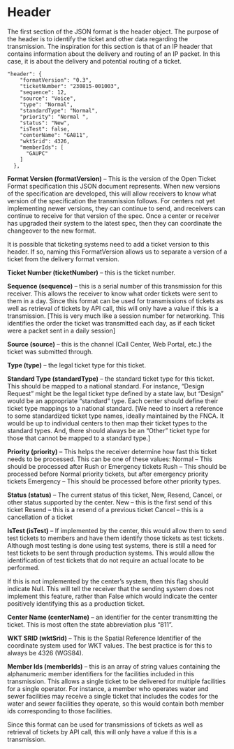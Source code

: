 # Header
The first section of the JSON format is the header object.   The purpose of the header is to identify the ticket and other data regarding the transmission.  The inspiration for this section is that of an IP header that contains information about the delivery and routing of an IP packet.  In this case, it is about the delivery and potential routing of a ticket.

```
"header": {
    "formatVersion": "0.3",
    "ticketNumber": "230815-001003",
    "sequence": 12,
    "source": "Voice",
    "type": "Normal",
    "standardType": "Normal",
    "priority": "Normal ",
    "status": "New",
    "isTest": false,
    "centerName": "GA811",
    "wktSrid": 4326,
    "memberIds": [
      "GAUPC"
    ]
  },
```

**Format Version (formatVersion)** – This is the version of the Open Ticket Format specification this JSON document represents.  When new versions of the specification are developed, this will allow receivers to know what version of the specification the transmission follows.  For centers not yet implementing newer versions, they can continue to send, and receivers can continue to receive for that version of the spec.  Once a center or receiver has upgraded their system to the latest spec, then they can coordinate the changeover to the new format.

It is possible that ticketing systems need to add a ticket version to this header.  If so, naming this FormatVersion allows us to separate a version of a ticket from the delivery format version.

**Ticket Number (ticketNumber)** – this is the ticket number.

**Sequence (sequence)** – this is a serial number of this transmission for this receiver.   This allows the receiver to know what order tickets were sent to them in a day.  Since this format can be used for transmissions of tickets as well as retrieval of tickets by API call, this will only have a value if this is a transmission.
[This is very much like a session number for networking.  This identifies the order the ticket was transmitted each day, as if each ticket were a packet sent in a daily session]

**Source (source)** – this is the channel (Call Center, Web Portal, etc.) the ticket was submitted through.

**Type (type)** – the legal ticket type for this ticket.

**Standard Type (standardType)** – the standard ticket type for this ticket.  This should be mapped to a national standard.  For instance, “Design Request” might be the legal ticket type defined by a state law, but “Design” would be an appropriate “standard” type.  Each center should define their ticket type mappings to a national standard.
[We need to insert a reference to some standardized ticket type names, ideally maintained by the FNCA.  It would be up to individual centers to then map their ticket types to the standard types.  And, there should always be an “Other” ticket type for those that cannot be mapped to a standard type.]

**Priority (priority)** – This helps the receiver determine how fast this ticket needs to be processed.  This can be one of these values:
	Normal – This should be processed after Rush or Emergency tickets
  Rush – This should be processed before Normal priority tickets, but after emergency priority tickets
	Emergency – This should be processed before other priority types.

**Status (status)** – The current status of this ticket, New, Resend, Cancel, or other status supported by the center.
	New – this is the first send of this ticket
	Resend – this is a resend of a previous ticket
	Cancel – this is a cancellation of a ticket

**IsTest (isTest)** – If implemented by the center, this would allow them to send test tickets to members and have them identify those tickets as test tickets.  Although most testing is done using test systems, there is still a need for test tickets to be sent through production systems.  This would allow the identification of test tickets that do not require an actual locate to be performed.

If this is not implemented by the center’s system, then this flag should indicate Null.  This will tell the receiver that the sending system does not implement this feature, rather than False which would indicate the center positively identifying this as a production ticket.

**Center Name (centerName)** – an identifier for the center transmitting the ticket.  This is most often the state abbreviation plus “811”.

**WKT SRID (wktSrid)** – This is the Spatial Reference Identifier of the coordinate system used for WKT values.  The best practice is for this to always be 4326 (WGS84). 

**Member Ids (memberIds)** – this is an array of string values containing the alphanumeric member identifiers for the facilities included in this transmission.  This allows a single ticket to be delivered for multiple facilities for a single operator.  For instance, a member who operates water and sewer facilities may receive a single ticket that includes the codes for the water and sewer facilities they operate, so this would contain both member ids corresponding to those facilities.

Since this format can be used for transmissions of tickets as well as retrieval of tickets by API call, this will only have a value if this is a transmission.
